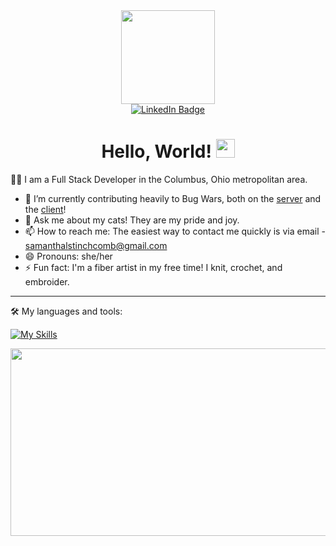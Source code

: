 <div id="header" align = "center">
  <img src="https://media.giphy.com/media/SUcApSWjPwQMARvcM8/giphy.gif" width="150"/>
  <br />
  <a href="https://www.linkedin.com/in/samantha-stinchcomb/">
  <img src="https://img.shields.io/badge/LinkedIn-blue?style=for-the-badge&logo=linkedin&logoColor=white" alt="LinkedIn Badge"/>
  </a>
  <br />
  <img src="https://komarev.com/ghpvc/?username=thepudgypigeon&style=flat-square&color=blue" alt=""/>
  <h1>
    Hello, World!
    <img src="https://media.giphy.com/media/hvRJCLFzcasrR4ia7z/giphy.gif" width="30px"/>
  </h1>
</div>

👩‍💻 I am a Full Stack Developer in the Columbus, Ohio metropolitan area.
  - 🔭 I’m currently contributing heavily to Bug Wars, both on the [server](https://github.com/yuneKim/bug-wars-server) and the [client](https://github.com/yuneKim/bug-wars-client)!
  - 💬 Ask me about my cats! They are my pride and joy.
  - 📫 How to reach me: The easiest way to contact me quickly is via email - samanthalstinchcomb@gmail.com
  - 😄 Pronouns: she/her
  - ⚡ Fun fact: I'm a fiber artist in my free time! I knit, crochet, and embroider.
    
---

🛠️ My languages and tools:

[![My Skills](https://skillicons.dev/icons?i=java,idea,maven,postgres,js,ts,vue,html,css,vscode)](https://skillicons.dev)

  <div align="center">
    <img src="https://media.giphy.com/media/v1.Y2lkPTc5MGI3NjExcWh4eng1aW5mN2Z5aGF4dHk5d2E5aHNoNW55OWNsazNwbnNoNDBheCZlcD12MV9pbnRlcm5hbF9naWZfYnlfaWQmY3Q9Zw/1GEATImIxEXVR79Dhk/giphy.gif" width="600" height="300"/>
  </div>
